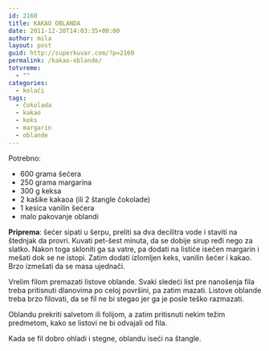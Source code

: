 ```yaml
---
id: 2160
title: KAKAO OBLANDA
date: 2011-12-30T14:03:35+00:00
author: mila
layout: post
guid: http://superkuvar.com/?p=2160
permalink: /kakao-oblande/
totvreme:
  - ""
categories:
  - kolači
tags:
  - čokolada
  - kakao
  - keks
  - margarin
  - oblande
---
```

Potrebno:

  * 600 grama šećera
  * 250 grama margarina
  * 300 g keksa
  * 2 kašike kakaoa (ili 2 štangle čokolade)
  * 1 kesica vanilin šećera
  * malo pakovanje oblandi

**Priprema**: šećer sipati u šerpu, preliti sa dva decilitra vode i staviti na štednjak da provri. Kuvati pet-šest minuta, da se dobije sirup ređi nego za slatko. Nakon toga skloniti ga sa vatre, pa dodati na listiće isečen margarin i mešati dok se ne istopi. Zatim dodati izlomljen keks, vanilin šećer i kakao. Brzo izmešati da se masa ujednači.

Vrelim filom premazati listove oblande. Svaki sledeći list pre nanošenja fila treba pritisnuti dlanovima po celoj površini, pa zatim mazati. Listove oblande treba brzo filovati, da se fil ne bi stegao jer ga je posle teško razmazati.

Oblandu prekriti salvetom ili folijom, a zatim pritisnuti nekim težim predmetom, kako se listovi ne bi odvajali od fila.

Kada se fil dobro ohladi i stegne, oblandu iseći na štangle.